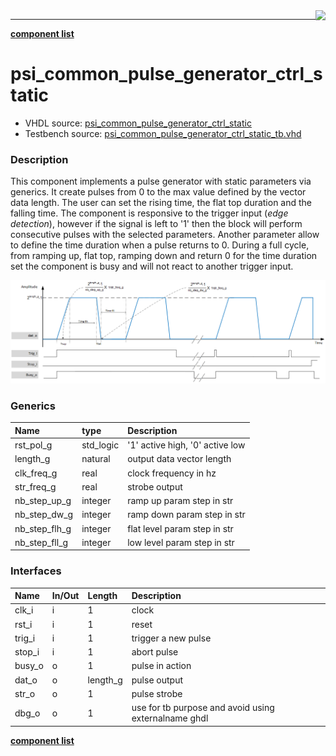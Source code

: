 <img align="right" src="../doc/psi_logo.png">

***

[**component list**](../README.md)

# psi_common_pulse_generator_ctrl_static
 - VHDL source: [psi_common_pulse_generator_ctrl_static](../../hdl/psi_common_pulse_generator_ctrl_static.vhd)
 - Testbench source: [psi_common_pulse_generator_ctrl_static_tb.vhd](../../testbench/psi_common_pulse_generator_ctrl_static_tb/psi_common_pulse_generator_ctrl_static_tb.vhd)

### Description

This component implements a pulse generator with static parameters via generics. It create pulses from 0 to the max value defined by the vector data length. The user can set the rising time, the flat top duration and the falling time. The component is responsive to the trigger input (_edge detection_), however if the signal is left to '1' then the block will perform consecutive pulses with the selected parameters. Another parameter allow to define the time duration when a pulse returns to 0.
During a full cycle, from ramping up, flat top, ramping down and return 0 for the time duration set the component is busy and will not react to another trigger input.

<p align="center"><img src="psi_common_pulse_generator_ctrl_static_fig0.png"></p>


### Generics
| Name              | type      | Description                             |
|:------------------|:----------|:----------------------------------------|
| rst_pol_g 			  | std_logic |'1' active high, '0' active low          |
| length_g          | natural   | output data vector length               |
| clk_freq_g        | real      | clock frequency in hz                   |
| str_freq_g        | real      | strobe output || increment strobe in hz |
| nb_step_up_g      | integer   | ramp up param step in str               |
| nb_step_dw_g      | integer   | ramp down param step in str             |
| nb_step_flh_g     | integer   | flat level param step in str            |
| nb_step_fll_g     | integer   | low level param step in str             |

### Interfaces
| Name   | In/Out   | Length     | Description                                          |
|:-------|:---------|:-----------|:-----------------------------------------------------|
| clk_i  | i        | 1          | clock                                                |
| rst_i  | i        | 1          | reset                                                |
| trig_i | i        | 1          | trigger a new pulse                                  |
| stop_i | i        | 1          | abort pulse                                          |
| busy_o | o        | 1          | pulse in action                                      |
| dat_o  | o        | length_g   | pulse output                                         |
| str_o  | o        | 1          | pulse strobe                                         |
| dbg_o  | o        | 1          | use for tb purpose and avoid using externalname ghdl |


[**component list**](../README.md)
